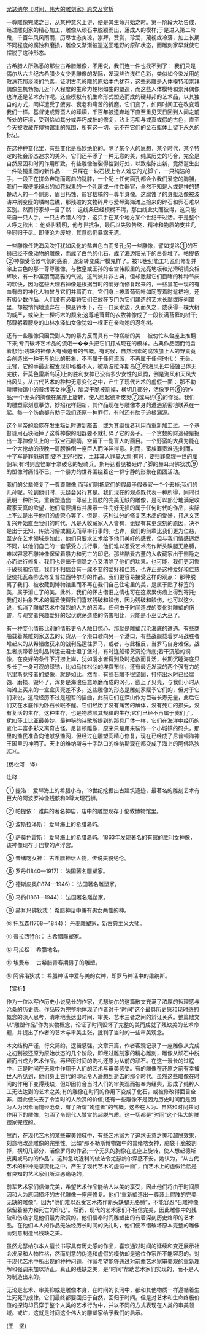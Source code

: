 [尤瑟纳尔《时间，伟大的雕刻家》原文及赏析](https://www.vrrw.net/wx/12327.html)

一尊雕像完成之日，从某种意义上讲，便是其生命开始之时。第一阶段大功告成，经过雕刻家的精心加工，雕像从顽石中脱颖而出，落成人的模样;于是进入第二阶段，千百年风风雨雨，历尽世态炎凉，崇拜，赞赏，珍爱，蔑视或冷落，加上长期不同程度的腐蚀和磨损，雕像又渐渐被遣送回粗野的原矿状态，而雕刻家早就使它摆脱了这种形态。

古希腊人所熟悉的那些古希腊雕像，不用说，我们连一件也找不到了： 我们只是偶尔从六世纪古希腊少女少男雕像的发际，发现些许浅红色彩，类似如今染发用的散沫花那淡淡的色素，证明古老彩雕的原始本色犹存，这些彩雕是人体模特和崇拜偶像生机勃勃几近吓人程度的生命力栩栩如生的塑造，而这些人体模特和崇拜偶像也许还是艺术杰作呢。这些模拟有机生命形式塑造而成的硬邦邦的艺术品，以其独自的方式，同样遭受了疲劳、衰老和痛苦的折磨。它们变了，如同时间正在改变着我们一样。基督徒或野蛮人的蹂躏，千百年被遗弃地下直至重见天日回到人间之前所处的环境，受到恰如其分或弄巧成拙的修复，沾上污垢与或真或假的古色，直至今天被收藏在博物馆里的氛围，所有这一切，无不在它们的金石躯体上留下永久的标记。

在这种种变化里，有些变化是高妙绝伦的。除了某个人的思想，某个时代，某个特定的社会形态追求的美外，它们还平添了一种无意的美，纯属历史的巧合，完全是自然原因和时间作用所致。有些雕像破裂得恰到好处，以致推陈出新，竟然诞生出一件破镜重圆的新作品： 一只踩在一块石板上令人难忘的光脚丫，一只纯洁的手，一段正在拼命奔跑而弯曲的腿膝，一个配上任何面孔都会令我们爱恋的胸脯，我们一眼便能辨出的如花似果的一个乳房或一件性器官，全然不知是人或是神的楚楚动人的一个侧影，眉目朽蚀、形容枯槁的一尊半身像。这腐蚀了的身躯活像被波涛冲刷变瘦的嶙峋岩礁，那残破的文物碎片与爱琴海海滩上捡来的碎石和卵石难以区别。然而行家却一目了然： 这线条已经模糊不清，那曲线此失而彼得，这只能来自一只人手，一只古希腊人的手，这只手在某个地方某个世纪干过活。于是整个人呼之欲出： 他处世精明，他与世抗争，最后以失败告终，精神和物质的支柱几乎同归于尽。即使沦为废墟，其意愿仍暴露无遗。



一些雕像任凭海风吹打犹如风化的盐岩色白而多孔;另一些雕像，譬如提洛①的石狮已经不像动物的雕像，而成了白色的化石，成了海边阳光下的白骨堆了。帕提侬②神像受伦敦气氛的感染，逐渐转变成尸模鬼样了。被18世纪能工巧匠们修复并涂上古色的那一尊尊雕像，与教皇或王孙的宏宫伟殿里的光亮地板和光滑明镜交相辉映，有一种富丽而高雅的气派，这气派并非古典，但却激起它们目睹的种种节庆的欢快，因为这些大理石神像是根据当时的爱好而修复起来的，一些昙花一现的有血有肉的神化人物曾与它们并肩而立。它们身上披着葡萄叶如同穿着时髦裙袍。还有极少数作品，人们没有必要将它们安放在专门为它们建造的艺术长廊或陈列馆里，却被悄悄地遗弃在一棵悬铃木下，在一口泉水边，久而久之，或获得一棵大树的威严，或染上一棵朽木的颓废;这尊毛茸茸的农牧神像成了一段长满苔藓的树干;那尊躬着腰身的山林水泽仙女像犹如一棵正在亲吻她的忍冬树。

还有一些雕像只因受到人为的暴力反而具有一种崭新的美： 被匆忙从台座上推翻下来;专门破坏艺术品的流氓一��头把它们打成现在的模样。古典作品因而饱含着悲怆;残缺的神像大有殉道者的气概。有时候，自然因素的腐蚀加上人的野蛮竟会创造出一种无与伦比的形象，不再属于任何流派，不再属于任何时代： 无头，无臂，它的手最近被发现却格格不入，被斯波拉泽斯岛③的海风长年侵蚀已体无完肤，萨莫色雷斯岛④上的胜利女神已没有多少女性的风韵，倒是海风和天风大出风头。从古代艺术的种种无意变化之中，产生了现代艺术的虚假一面： 那不勒斯博物馆中的普绪喀女神⑤，脑袋干脆被割掉，横切几部分，活像罗丹⑥的作品;一个无头的胸像在底座上旋转，使人想起德斯皮奥⑦或马约⑧的作品。我们的雕塑家刻意摹仿，妙招花样翻新，其作品现在与雕像本身的遭遇紧密地联系在一起。每一个伤疤都有助于我们还原一种罪行，有时还有助于追根溯源。

这个皇帝的脸庞在发生叛乱时遭到敲击，或为其继位者利用而重新加工过。一个基督徒用石块砸掉了这尊神像的阳器要不就打碎了它的鼻子。一个贪婪的财迷硬是抠出一尊神像头上的一双宝石眼睛，空留下一副盲人的面目。一个野蛮的大兵为能在一个大抢劫的夜晚一肩膀推倒一座巨人而洋洋得意。时而，蛮族罪责难逃;时而，十字军是罪魁祸首;要不正好相反，土耳其人罪莫大焉;有时，要归罪查理一世的雇佣军;有时则应怪罪于拿破仑的轻骑兵。斯丹达看见被砸碎了脚的赫耳玛佛狄忒⑨的塑像时痛惜不已。一个暴力的世界围绕着这一群宁静的形象在团团活动。

我们的父辈修复了一尊尊雕像;而我们则把它们的假鼻子假器官一个个去掉;我们的儿孙呢，轮到他们时，无疑会另行其是。我们现在的观点既代表一种所得，同时也表明一种所失。重新塑造出一尊装上假肢的完美无缺的雕像，是可以部分地满足收藏家天真的欲望，他们需要拥有并展示一件完好无损的属于任何时代的作品，实际上不过是出于他们的虚荣心罢了。但是，这种过分的修复艺术品的爱好，打从文艺复兴开始直至我们的时代，凡是大收藏家人人皆有，无疑有其更深刻的原因，决不是出于无知、传统习俗或偏见而草率行事的。也许，我们的前辈比我们更为仁慈，至少在艺术领域是如此，他们只要求艺术给予他们美好的感受，但与我们情感迥然不同，以他们自己的一套感受方式行事，他们难以忍受艺术杰作断头缺腿无胳膊，难以容忍石雕神像保留着暴力和死亡的印记。那些酷爱古董的大收藏家出于恻隐之心而进行修复。我们也是出于恻隐之心又清除了他们的功果。也可能，我们更习惯于破损和伤痕。我们不相信会有一成不变的爱好和仁慈，也许正是这种爱好和仁慈促使托瓦森⑩去修复普拉西特尔⑪的作品。我们更容易接受这样的观点： 那种脱离了我们、被收藏到博物馆里而不再在我们自己住宅里的美，是属于贴了标签的美，属于消亡了的美。此外，我们的怀古惜旧之情也可在这累累伤痕上得到寄托;我们对抽象艺术的偏爱使得我们喜欢残破和鳞伤，因为残破和鳞伤，也可以这么说，抵消了雕塑艺术中强烈的人为的因素。任何由于时间造成的变化对雕塑的伤害，与观赏者兴趣爱好的起伏跳荡造成的伤害相比，只能是小巫见大巫了。

有一种变化情形比别的情形更令人触目惊心，那就是雕塑沉沦海底的遭遇。有些商船载着某雕刻家送去的订货从一个港口驶向另一个港口，有些战舰载着罗马战胜者堆起来的从希腊缴获来的战利品运往罗马，或者，与此相反，当罗马自身难保，战胜者携带着战利品转运去君士坦丁堡时，有时连船带货沉沦海底;若干沉船的铜像，在良好的条件下打捞上岸，犹如溺水者得到及时抢救而复活，长期沉睡海底只多长了一身可观的绿锈，比如马拉松⑫的埃费布⑬，还有最近发现的两个强有力的厄里斯竞技者的塑像，就是如此。然而，有些石雕不很坚固，打捞出水时已经腐蚀、磨损、毁坏了，浑身是海浪任意琢磨而成的涡孔，嵌上了贝壳，与我们小时从海滩上买来的一盒盒贝壳差不多。这些雕像的形态是雕刻家赋予它们的，但对于它们来说，这段经历不过是短暂的插曲，此前它们在深山作为巨岩长寿无量，此后它们又在水底作为卧石长眠不醒。它们经历了没有痛苦的解体，没有死亡的损失，没有复活的生存，这种生存，也是物质顺其规律的生存;它们已经不再属于我们了。犹如莎士比亚最美妙、最神秘的诗歌所提到的那具尸体一样，它们在海洋中经历的变化丰富多彩又离奇古怪。尼普顿雕像，原来只是用来装饰一个小城镇的码头，那里的渔民准备向他献祭渔网，但经过在雕塑间精心修复，现在已经成了尼普顿海神王国里的神明了。天上的维纳斯与十字路口的维纳斯现在都变成了海上的阿佛洛狄忒⑭。

(杨松河　译)

注释：

① 提洛： 爱琴海上的希腊小岛，19世纪挖掘出古建筑遗迹，最著名的雕刻艺术有巨大的阿波罗神像残骸和9尊大理石狮。

② 帕提侬： 雅典的著名神庙，庙中的雕塑现存于伦敦博物馆里。

③ 波斯拉泽斯： 爱琴海上的希腊岛屿。

④ 萨莫色雷斯： 爱琴海上的希腊岛屿。1863年发现著名的有翼的胜利女神像，该神像现存于巴黎的卢浮宫。

⑤ 普绪喀女神： 古希腊神话人物，传说美貌绝伦。

⑥ 罗丹(1840—1917)： 法国著名雕塑家。

⑦ 德斯皮奥(1874—1946)： 法国著名雕塑家。

⑧ 马约(1861—1944)： 法国著名雕塑家。

⑨ 赫耳玛佛狄忒： 希腊神话中兼有男女两性的神。

⑩ 托瓦森(1768—1844)： 丹麦雕塑家，新古典主义大师。

⑪ 普拉西特尔： 古希腊雕塑家。

⑫ 马拉松： 希腊地名。

⑬ 埃费布： 古希腊青春期男子的雕塑。

⑭ 阿佛洛狄忒： 希腊神话中爱与美的女神，即罗马神话中的维纳斯。

【赏析】

作为一位以写作历史小说见长的作家，尤瑟纳尔的这篇散文充满了浓厚的哲理感与沧桑的历史感。作品较为完整地体现了作者对于“时间”这个最具历史感和现时感的概念的深入思考，清晰地表达出时间、审美、艺术三者之间的辩证关系。整篇散文以“雕塑作品”作为实物概念，论证了时间毁坏了完整的美而成就了残缺美的艺术命题，并提出了作者的艺术与审美主张，批判了当时的一些审美观念。

本文结构严谨，行文简约，逻辑感强。文章开篇，作者客观记录了一座雕像从完成之初到被还原为原始状态的几个阶段，即经过雕刻家的精心雕刻，雕像从顽石中脱颖而出成为艺术作品，再经历时间的洗礼还原为从前的顽石。在这一漫长的过程中，正是时间在无意中作用于人们的艺术与审美感受。有的雕像在还原之前有幸被世人所见到，他们身上古代的印记令人遥想到逝去的那个时代。虽然这些雕像在时间的作用下变得残缺，但却因符合当时人们的审美观而被奉为经典，形成了纯粹人工无法达到的艺术之美;有的雕像在时间的作用下变成了化石，或被修改得面目全非，因此便失去了令当时的人欣赏的价值;还有一些雕像不是因为历史时间而是因为人为因素而饱经沧桑，有了所谓“殉道者”的气概。这些在人为、自然和时间共同作用下的雕像，包涵了令现代人赞赏的超脱气质。这一切都是“时间”这个伟大的雕塑家完成的。

然而，在现代艺术的某些审美领域中，有些艺术家为了追求无意之美和超脱效果，刻意地改造雕像的完整性。比如“那不勒斯博物馆中的普绪喀女神，脑袋干脆被割掉，横切几部分，活像罗丹的作品;一个无头的胸像在底座上旋转，使人想起德斯皮奥或马约的作品”。这种急功近利的做法令尤瑟纳尔深感不安。她认为，“从古代艺术的种种无意变化之中，产生了现代艺术的虚假一面”，而艺术上的虚假恰恰是有良知的艺术家们所深恶痛绝的。

前辈艺术家们信仰完美，希望艺术作品能给人以美的享受，因此他们将由于时间原因和人为原因损坏的古代雕像一座座修复。他们“重新塑造出一尊装上假肢的完美无缺的雕像”，因为“他们难以忍受艺术杰作断头缺腿无胳膊”，不能容忍“石雕神像保留着暴力和死亡的印记”。然而，现代的艺术家们不相信完美，因此雕像中的残破和伤痕才是他们最为欣赏的。他们信奉时间雕塑出的有着深刻历史烙印的艺术品。在他们本人的作品无法经历长时间的洗礼时，他们便不惜破坏原本完整的雕像而刻意制造出残缺之美。

虽然尤瑟纳尔本人擅长书写具有历史感的作品，喜欢通过时间的延续和变迁展示社会发展和人物性格，然而刻意的伪造和虚假的模仿却是这位作家所不能容忍的。对于现代艺术中所出现的种种问题，作家希望能够通过对前辈艺术家审美观的重新理解和强调来加以矫正。真正的残缺之美，是“时间”帮助艺术家们实现的，而不是人为制造出来的。

无论是艺术、审美抑或是雕像本身，在时间的长河中，都和其他物质一样遵循着生生死死的规律。它们最终都要回归于自然，回归于时间。但是对艺术和生命终极价值的探询却贯穿于整个人类的艺术行为中，并以不同的方式表现在人类的审美领域。或许，这就是时间这个伟大的雕塑家给予我们的启示。

(王　坚)

